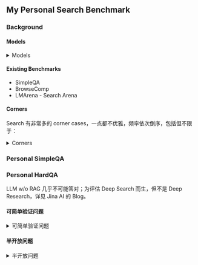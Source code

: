 ## My Personal Search Benchmark

### Background

#### Models

<details>
<summary>Models</summary>

- Domain-specific LLMs (One-stop search + LLM answer APIs)
  - https://docs.perplexity.ai/getting-started/models
  - https://app.linkup.so/playground?example=deepSourcedAnswer
  - https://docs.exa.ai/reference/answer
  - https://liner.com/features/ai-search
  - https://jina.ai/deepsearch/
  - https://documentation.you.com/api-modes/search-api
- General LLMs with search + browse tool
  - https://ai.google.dev/gemini-api/docs/google-search
  - https://ai.google.dev/gemini-api/docs/url-context
  - https://platform.openai.com/docs/guides/tools-web-search
  - https://docs.anthropic.com/en/docs/agents-and-tools/tool-use/web-search-tool
  - https://docs.x.ai/docs/guides/live-search
  - https://openrouter.ai/docs/features/web-search

</details>

#### Existing Benchmarks

- SimpleQA
- BrowseComp
- LMArena - Search Arena

#### Corners

Search 有非常多的 corner cases，一点都不优雅，频率依次倒序，包括但不限于：

<details>
<summary>Corners</summary>

- **无关、干扰、矛盾信息**
  - 页面内广告等无关信息；整个页面和搜索问题无关或低密度信息；不同页面间信息矛盾；SEO 优化的劣质页面 - 看似相关，实则低质量；
    - 例如：`Where does the AI researcher Jason Wei work?` 其个人主页上还未更新工作单位。
    - 例如：在 [Alternative](#Alternative-类) 类型的搜索过程中，SEO 优化的劣质页面问题非常明显
- **不可交互的非纯文本内容**
  - 静态内容
    - 图片：搜索模型的确需要强视觉能力的
      - 例如在 20250406 搜索 "llama 4 maverick vs deepseek v3 0324. Give me a benchmark table, including GPQA etc." Sonar, gpt-4o-search, Gemini 2.5 Pro Grounding, Jina Deep Search 提供的对比表格没有一个是 100% 正确的，而且每次搜索结果非常不稳定，相对来说后两者略好一些。因为 llama 官方的对比表格就是图片，而那时候媒体转载也是直接通过图片，还没有任何成文的纯文本内容。
      - 例如“中国博士历年延毕率”
    - 网页表格、图表
    - OpenAI 给出的答案是 Agent，我还不确定合不合理。
  - 动态内容
    - 视频：例如有的视频教程，比如教你怎么在 Word 中实现一个功能
      - 这一点 Google 做得不错了，YouTube 视频字幕可以低幻觉作为参考资料，但是视频画面仍然是一个问题
      - 视频画面需要要求 AI 有一定的动态视力能力，目前 Google 的做法是 1 fps 采样视频，然后全部图片喂给 AI。这显然和人类相去甚远，可能需要加一个前置模型来处理视频数据（类似于现在这么多文档预处理 - ocr 结构提取等的小模型），高信息密度和低信息密度和画面应该通过压缩的方式传给 vLLM。当然，如果哪天 context window 扩大到 1B 了，那可能除了算力和速度外，这个前置模型也没必要了。
    - Gif
- **非标准网页类型**
  - 动态加载的网页
    - 例如
      - 不同 tab 但网址相同的网页（例如 `lmarena.ai: The (2nd) best LLM on lmarena today?`）
      - 点击/滚动才展开的评论区
      - 折叠或需要翻页的内容（例如 `https://github.com/electron/electron/issues/9035`）
      - 知乎文章的登录框
      - 人机验证码
    - OpenAI 的[答案](https://youtu.be/twXsAiTINO0?t=567)是 Agent。我认为这是正确的，因为本质上只有这种 Agent 的方式可以实现通用性，只要人能过去的地方 Agent 理论上都能过去，而不是一个个去写规则。但是速度目前还是一个问题（也就是 vLLM 的问题），这个问题 Agent 需要 10 分钟，而有经验的相关人类应该 1 分钟以内就可以解决。
  - 在线超长 .pdf 文件，通过 pdf.js 加载的在线 pdf 文件；超大型网页
    - 例如 `https://www.spec.org/cpu2017/results/cpu2017/` `https://github.com/kaisugi/gpt4_vocab_list/blob/main/o200k_base_vocab_list.txt`
  - 隐藏的网页、登录墙、付费墙：只可能本地解决，靠一个个去谈不可能覆盖完全
    - 用户可以通过推理实现隐藏网页的查看，例如找到一个 `https://example.com/article13` 用户可能会直接输入 url 去看看 `https://example.com/` 和 `https://example.com/article14` 网页上有不有相关的内容
    - 例如查询 `the speaker of the ISSCC 2014 tutorial 3?`；现在 OpenAI 之类的只是和新闻媒体在谈，这种学术等等完全不可能一个个谈下来的，比如需要 license 才能查看的文档等等。所以最好的方式还是用户侧，而不是服务商的容器中
  - 非常老的网页，现代浏览器的 TLS 版本默认不支持
    - 例如 `https://ccf.ee.ntu.edu.tw/~cchen/cadence/simulation.htm`
- **用户侧**
  - 用户输入笔误
  - 用户输入的无效信息（这个在经典的 Benchmark 也可以体现一些，有题目里是有无效信息的）
  - 用户需求理解，例如 "Alternatives to Manus AI" 其实用户想搜 General Purpose AI Agents，例如 convergence AI, runner H，但是现在搜出来都是 MS Copilot 之类的
- **搜索方式**
  - 一般大家认为 Google, 英文的搜索方式，往往会优于 Bing, 中文的搜索方式。但是当搜索结果不理想时，是否能够主动切换搜索方式？例如下文的几个例子：
    - 非英语的搜索结果反而好于英语搜索结果
      - 例如 `pdk 中的 mac 管是什么？` 全网只有三个中文网页 [1](https://blog.csdn.net/weixin_42310516/article/details/133688562), [2](https://bbs.eetop.cn/thread-890470-1-1.html), [3](https://bbs.eetop.cn/thread-861115-2-1.html) (其中还有一个是许多程序员认为的低质量网页 csdn) 提到了答案，而英文搜索反而找不到信息
    - Google 的搜索质量反而不如 Bing
      - 例如 `ipdk_crn28hpc+` 和 `iPDK_CRN28HPL` 由于两搜索引擎对于 `_` 的处理方式不同，Bing 的搜索结果要显著好于 Google
  - 使用传统搜索引擎的筛选进行搜索
    - 例如 site:example.com, "exact_match_with_qutoes"，在 2015 年的新闻
- **嵌套**：以上所有情况的嵌套
  - 例如 PDF 中的图片、表格
    - 案例：搜索 `Command A gpqa`，标准答案 **50.8** 在 `https://cohere.com/research/papers/command-a-technical-report.pdf` 的表格中
  - 例如登录墙中的评论区

</details>

### Personal SimpleQA


### Personal HardQA

LLM w/o RAG 几乎不可能答对；为评估 Deep Search 而生，但不是 Deep Research，详见 Jina AI 的 Blog。

#### 可简单验证问题

<details>
<summary>可简单验证问题</summary>


##### 英文语境普通问题

- The command recompiles all out-of-date files in a QuestaSim project? (not `vlog` or `vcom`)
  - 正确答案：`project compileoutofdate`    (典型错误：`vlog -work work +acc=r *.v`)
- "hiFormDone" 函数中的 hi 是什么意思？
  - 正确答案：[Human Interface](https://community.cadence.com/cadence_technology_forums/f/custom-ic-skill/50958/whats-the-difference-between-le-commands-and-hi-commands)
- The latest sub-version for Cadence Virtuoso 6.1.8 and Virtuoso 23.1?
  - [ISR34](https://community.cadence.com/cadence_blogs_8/b/cic/posts/virtuoso-icadvm20-1-isr34-and-ic6-1-8-isr34-now-available), 当然如果你再细一点，可以发现有 [ISR36](https://bbs.eetop.cn/thread-991360-1-1.html), 不过这个要非常细，这些链接也是可以的 [1](https://www.nulledfrm.com/threads/cadence-virtuoso-ic06-18-360-linux.133645/#post-815659)[2](https://dl4all.org/software/graphics-design/866023-cadence-virtuoso-ic0618360-linux.html)[3](https://downloadly.ir/software/engineering-specialized/cadence-ic-design-virtuoso/)[4](https://www.iranhack.com/forum/forum/%D9%86%D8%B1%D9%85-%D8%A7%D9%81%D8%B2%D8%A7%D8%B1/188483-cadence-virtuoso-ic06-18-360-linux)[5](https://bbs.eetop.cn/thread-991360-1-1.html)[6](https://bbs.eetop.cn/thread-984059-1-1.html); [ISR14](https://community.cadence.com/cadence_blogs_8/b/cic/posts/virtuoso-ic23-1-isr-14-now-available), 这个的话官方确实就是最新，"IC23.10.130" 尚可搜到，14 就搜不到了。
- Packages Explicitly NOT Included in Mathjax3 `AllPackages` by Default?
  - 正确答案：`physics`, `autoload`, `require`, `setoptions`, (`colorv2`)
  - 参考来源：[所有包](https://docs.mathjax.org/en/v3.2/input/tex/extensions/), [启用的包](https://github.com/mathjax/MathJax-src/blob/3.2.2/ts/input/tex/AllPackages.ts), [参考链接](https://github.com/jupyterlab/jupyter-renderers/issues/229)         
- What is the newer version of ICADVM20.1, and what is the older version of ICADVM18.1? (ISR is just a minor version number, no need to mention it, do not mention any versions related to ISR, I only want the major versions)
  - 正确答案：ICADV12.3, IC23.1
- Do TSMC Shanghai fab and Nanjing fab offer MPW shuttles? Answer within 50 words. Don't tell me you're not sure, I'm very sure the definite answer is online (it might not be a direct answer, but after synthesizing the information, it's enough for you to make a definite judgment), so your final answer will be something like Shanghai: No, Nanjing: Yes. Note that this is just an example of the answer format, and is not necessarily the correct answer.
  - 正确答案：Shanghai Fab10 yes; Nanjing Fab16 no. ref: [2025 TSMC CyberShuttle Service Plan](http://www.szicc.org.cn/attachment/0/80/80748/1230778.pdf)
- A comparative table summarizing the performance of Claude Sonnet 3.5 (aka the old Sonnet 3.5), Sonnet 3.6 (aka the Sonnet 3.5 new), Sonnet 3.7, Sonnet 4 on the SWE-bench Verified.
  - 正确答案：pass@1: 33%, 49%, 62.3%, 72.7%; thinking: N/A, N/A, 70.3%, 80.2%
- TSMC 28nm price @ europractice in 2025? Just tell me how much for only 1 square millimeter. And answer within 100 words. I’m absolutely sure you can get the answer without email or online price calculator.
  - 正确答案：[€10609](https://europractice-ic.com/schedules-prices-2025/)
- Quantus, Raphael, StarRC, RaptorX, RaptorH, Exalto, EMX, xRC and xACT. Which are Cadence's? Which are Synopsys's?
  - 正确答案：Cadence: Quantus, EMX (acquired); Synopsys: Raphael, StarRC, RaptorX (acquired), RaptorH (acquired), Exalto (acquired)
  - 半开放版本: Help me research the Quantus, Raphael, StarRC, RaptorX, RaptorH, Exalto, EMX, Calibre xRC, Calibre xACT, and then sort them into tables.
- Can the latest version of gemini-cli read audio, pdf and docx files (not talking about gemini api, but gemini-cli)? answer within 50 words.
  - 正确答案：yes, yes, no
- Claude Opus 4 SimpleQA result? answer within 20 words.      Please refer to more sources.
  - 正确答案：[32.3%](https://www.kaggle.com/benchmarks/openai/simpleqa)。这题其实网上有一个更容易搜到的错误[信息](https://huggingface.co/datasets/smolagents/results/viewer/2024-12-26/train?f[model_id][value]=%27anthropic%2Fclaude-opus-4-20250514%27)，容易误导这些 search model
- The best LLM on LMarena's search arena today?
  - 正确答案：o3-search
- Create a comparison table of FP16, FP8 and FP4 dense + sparse PFLOPS for A100, H200, RTX5090, B200
- USNO 的计时精度是世界上最高吗？世界上第二高的是谁呢？
  - 应该不是的，但是懒得研究了。

##### 中文语境普通问题

- 中国国内目前排名前20的医院里，前身是教会医院的有哪些？超级简单回答。例如 “是：仁济、浙一、华西、华山...；不是：北大三院、积水潭、中山、瑞金...”。注意，这只是一个回答格式示例，并不是/不一定是正确答案。
  - 正确答案：是教会医院：北京协和、中国医大一院、仁济、瑞金、浙二、武汉协和、湘雅、华西；不是教会医院：301、北大一院、北大三院、中山、华山、浙一、郑大一附院、武汉同济、湘雅二院、中山一院、南方医院、西京。参考[2023复旦版排名](https://rank.cn-healthcare.com/fudan/national-general) (2024年11月发布)
  - 正确情况：Gemini 2.5 Pro w Google 对

##### "No" 问题

- How to draw a rounded rectangle in originpro?  version: 2025a
  - 正确答案：there is no simple way; 2025b 以后[可以了](https://www.originlab.com/doc/Origin-Help/Create-Draw-Objects)
- virtuoso schematic lock placement. not in layout view or locking the file. but locking instance positions in schematic view. answer within 50 words.
  - 正确答案：no you can't
- How to use iPhone as keyboard for iPad? (Not as mouse or for Mac) Answer within 100 words.
  - 正确答案：there is no simple way
- General method to insert newlines that works across all Mermaid chart types? (for the latest version of Mermaid)
  - 正确答案：no you can't. 比如 Gantt 图完全[不支持](https://github.com/mermaid-js/mermaid/issues/5140)
- Besides Blackwell GPUs, Instinct MI350 Series, and Microsoft Maia 100, what else has **native hardware** support for MXFP4?
  - 正确答案：No more (August 2025)   或者 [Synopsys ARC VPX DSP IP](https://www.synopsys.com/articles/narrow-precision-data-types-embedded-ai.html) 勉强可以算？

</details>

#### 半开放问题

<details>
<summary>半开放问题</summary>

##### Alternative 类

- Alternatives to OpenAI's Deep Research / Deep Search apart from Grok, Gemini, Perplexity and open-source alternatives.
  - 参考答案: [Genspark](https://www.genspark.ai/agents?type=moa_deep_research), [h2oGPTe](https://h2ogpte.genai.h2o.ai/), [flowith](https://flowith.io/), [suna](https://www.suna.so/), [Minimax](https://agent.minimax.io/), [Jina AI](https://search.jina.ai/), [Komo](https://komo.ai/)
- Alternatives to cursor app?
  - 参考答案：Windsurf, Trae, Kiro, VSCode + Copilot   (典型错误：Codeium, Zed Editor)
- Alternatives to Manus AI?
  - 参考答案：convergence AI, runner H, Genspark    (典型错误：MS Copilot)
- Alternatives to perplexity sonar api? I'm asking for alternatives to the sonar api, not the toC product perplexity itself.
  - 参考答案：[Models](#Models)

##### 能不能搜到

这类问题 Google 会很占优势。比如在 Qwen-Image 发布半小时内搜索，Gemini 2.5 Pro 就显著比 o3, opus-4 好。perplexity 也很厉害，目前不知道他们为什么看上去比 Bing 还牛，和 CF 喷他们有关系吗...


- aad08s040g? answer within 100 words.


##### 普通问题

- Give me four Qwen-2.5VL-based ocr models (not Qwen2.5-VL itself or ocr models based on Qwen2-VL). Answer within 100 words.
  - 参考答案： 7B based: [reducto/RolmOCR](https://huggingface.co/reducto/RolmOCR), [DocTron-hub/DocTron-Formula](https://github.com/DocTron-hub/DocTron-Formula), 3B based: [chatdoc-com/OCRFlux](https://github.com/chatdoc-com/OCRFlux), [nanonets/Nanonets-OCR-s](https://huggingface.co/nanonets/Nanonets-OCR-s)
- I want to create something similar to Cadence Virtuoso ViVA. Which one should I use among ECharts with lttb, Plotly.js, or uPlot?
  - 答案：Grok 3 DeeperSearch, Plotly.js > ECharts > uPlot; OpenAI o4-mini DR, uPlot > ECharts > Plotly.js; Perplexity DR, uPlot > ECharts = Plotly.js; Gemini 2.5 flash DR, uPlot > Plotly.js > ECharts 
- 中英文搜索针对小众领域代码的 LLM benchmarks。一般的 code benchmark for LLM 都是大众的 C++, Python, Javascript 之类的。但是有很多小众代码领域，包括但不限于 SystemVerilog, LaTeX, CMake, AHK, PowerShell, Assembly, Lisp, tcl 等小众代码有什么 benchmark 吗？例如，针对 Verilog 有 VerilogEval, RTLLM, [scale-lab/MetRex](https://github.com/scale-lab/MetRex), [ProtocolLLM](https://arxiv.org/abs/2506.07945)（在最终报告中不要再提及这些了）; 针对 LaTeX 的 [TeXpert](https://arxiv.org/abs/2506.16990), [vTikZ](https://arxiv.org/abs/2505.04670); 针对全面的有 [McEval](https://mceval.github.io/)。不要背景、意义、挑战与解决方案之类的空话。
- 用 mermaid 梳理复旦复控、复芯凡高、复旦微电子、上海华岭、复控华龙、皓骏创投、复微芯讯、复旦科创投、上海复旦创投（和复旦科创投是两家公司）、复旦复华、复微迅捷、上海菩扬、蒋国兴之间的关系。中文搜索、中文回答，把两两间的持股比例尽可能写清楚。同时，如果有和这个关系网很密切的公司和人员也可以加进 mermaid 图中
- search with quotes “tsmchome”. Based on online information, infer the folder structure. Show me the results in an output format similar to the `tree` command.
 - 参考答案：

```
TSMCHOME/
├── digital/
│   ├── Front_End/
│   │   ├── timing_power_noise/
│   │   │   ├── NLDM/
│   │   │   │   ├── tcbn65gplus_200a/
│   │   │   │   ├── tcbn40lpbwp_200a/
│   │   │   │   ├── tcbn28hpcplusbwp30p140_180a/
│   │   │   │   ├── tpdn65gpgv2od3_sd_200a/
│   │   │   │   ├── tcbn65gplus_140b/
│   │   │   │   └── [various process node libraries]/
│   │   │   └── CCS/
│   │   │       └── tcbn28hpcplusbwp30p140hvt_180a/
│   │   └── verilog/
│   │       └── [Verilog source files]
│   ├── Back_End/
│       ├── lef/
│       │   ├── tcb018gbwp7t_270a/
│       │   │   ├── lef/
│       │   │   │   └── tcb018gbwp7t_5lm.lef
│       │   │   └── techfiles/
│       │   ├── tcbn65gplus_200a/
│       │   │   └── lef/
│       │   │       └── tcbn65gplus_9lmT2.lef
│       │   └── tcbn16ffcllbwp16p90pm_100a/
│       │       └── lef/
│       │           └── tcbn16ffcllbwp16p90pm.lef
│       └── milkyway/
│           └── tcbn65gplus_200a/
│               └── techfiles/
│                   └── tsmcn65_9lmT2
```

</details>

